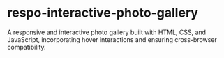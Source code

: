 # respo-interactive-photo-gallery
A responsive and interactive photo gallery built with HTML, CSS, and JavaScript, incorporating hover interactions and ensuring cross-browser compatibility.
